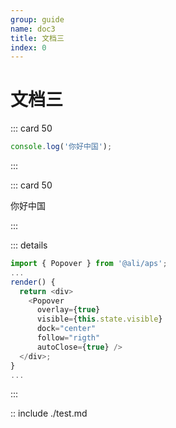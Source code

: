 ```yaml
---
group: guide
name: doc3
title: 文档三
index: 0
---
```


# 文档三

::: card 50

```js
console.log('你好中国');
``` 
 
:::

::: card 50

你好中国
 
:::


::: details
```js
import { Popover } from '@ali/aps';
...
render() {
  return <div>
    <Popover 
      overlay={true} 
      visible={this.state.visible} 
      dock="center"
      follow="rigth"
      autoClose={true} />
  </div>;
}
...    
```
:::


:: include ./test.md 
